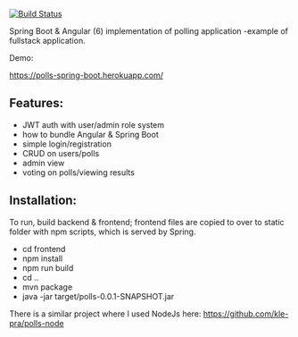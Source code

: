 [![Build Status](https://travis-ci.org/kle-pra/polls-spring-boot.svg?branch=master)](https://travis-ci.org/kle-pra/polls-spring-boot)

Spring Boot & Angular (6) implementation of polling application -example of fullstack application.

Demo:

https://polls-spring-boot.herokuapp.com/

Features:
--

- JWT auth with user/admin role system
- how to bundle Angular & Spring Boot 
- simple login/registration
- CRUD on users/polls
- admin view
- voting on polls/viewing results 

Installation:
---

To run, build backend & frontend; frontend files are copied to over to static folder with npm scripts, which is served by Spring.

- cd frontend
- npm install
- npm run build
- cd ..
- mvn package
- java -jar target/polls-0.0.1-SNAPSHOT.jar

There is a similar project where I used NodeJs here: https://github.com/kle-pra/polls-node 